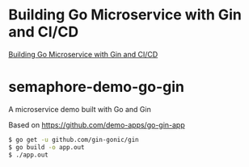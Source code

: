 # Building Go Microservice with Gin and CI/CD

[Building Go Microservice with Gin and CI/CD](https://semaphoreci.com/community/tutorials/building-go-web-applications-and-microservices-using-gin)


# semaphore-demo-go-gin

A microservice demo built with Go and Gin

Based on https://github.com/demo-apps/go-gin-app

```bash
$ go get -u github.com/gin-gonic/gin
$ go build -o app.out
$ ./app.out
```
